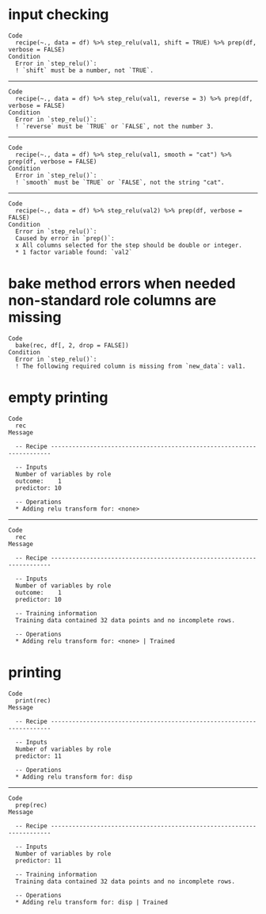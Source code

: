 # input checking

    Code
      recipe(~., data = df) %>% step_relu(val1, shift = TRUE) %>% prep(df, verbose = FALSE)
    Condition
      Error in `step_relu()`:
      ! `shift` must be a number, not `TRUE`.

---

    Code
      recipe(~., data = df) %>% step_relu(val1, reverse = 3) %>% prep(df, verbose = FALSE)
    Condition
      Error in `step_relu()`:
      ! `reverse` must be `TRUE` or `FALSE`, not the number 3.

---

    Code
      recipe(~., data = df) %>% step_relu(val1, smooth = "cat") %>% prep(df, verbose = FALSE)
    Condition
      Error in `step_relu()`:
      ! `smooth` must be `TRUE` or `FALSE`, not the string "cat".

---

    Code
      recipe(~., data = df) %>% step_relu(val2) %>% prep(df, verbose = FALSE)
    Condition
      Error in `step_relu()`:
      Caused by error in `prep()`:
      x All columns selected for the step should be double or integer.
      * 1 factor variable found: `val2`

# bake method errors when needed non-standard role columns are missing

    Code
      bake(rec, df[, 2, drop = FALSE])
    Condition
      Error in `step_relu()`:
      ! The following required column is missing from `new_data`: val1.

# empty printing

    Code
      rec
    Message
      
      -- Recipe ----------------------------------------------------------------------
      
      -- Inputs 
      Number of variables by role
      outcome:    1
      predictor: 10
      
      -- Operations 
      * Adding relu transform for: <none>

---

    Code
      rec
    Message
      
      -- Recipe ----------------------------------------------------------------------
      
      -- Inputs 
      Number of variables by role
      outcome:    1
      predictor: 10
      
      -- Training information 
      Training data contained 32 data points and no incomplete rows.
      
      -- Operations 
      * Adding relu transform for: <none> | Trained

# printing

    Code
      print(rec)
    Message
      
      -- Recipe ----------------------------------------------------------------------
      
      -- Inputs 
      Number of variables by role
      predictor: 11
      
      -- Operations 
      * Adding relu transform for: disp

---

    Code
      prep(rec)
    Message
      
      -- Recipe ----------------------------------------------------------------------
      
      -- Inputs 
      Number of variables by role
      predictor: 11
      
      -- Training information 
      Training data contained 32 data points and no incomplete rows.
      
      -- Operations 
      * Adding relu transform for: disp | Trained

